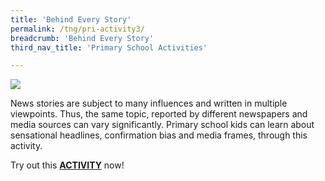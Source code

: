 ```yaml
---
title: 'Behind Every Story'
permalink: /tng/pri-activity3/
breadcrumb: 'Behind Every Story'
third_nav_title: 'Primary School Activities'

---
```



![](../images/Behind-Every-Story-4in.JPG)

News stories are subject to many influences and written in multiple viewpoints. Thus, the same topic, reported by different newspapers and media sources can vary significantly. Primary school kids can learn about sensational headlines, confirmation bias and media frames, through this activity.



Try out this [**ACTIVITY**](https://go.gov.sg/tng-primary-activity3) now!
